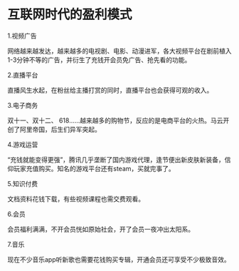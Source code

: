 # 互联网时代的盈利模式

1.视频广告

网络越来越发达，越来越多的电视剧、电影、动漫进军，各大视频平台在剧前植入1-3分钟不等的广告，并衍生了充钱开会员免广告、抢先看的功能。

2.直播平台

直播风生水起，在粉丝给主播打赏的同时，直播平台也会获得可观的收入。

3.电子商务

双十一、双十二、 618......越来越多的购物节，反应的是电商平台的火热。马云开创了阿里帝国，后生们异军突起。

4.游戏运营

“充钱就能变得更强”，腾讯几乎垄断了国内游戏代理，逢节便出新皮肤新装备，信仰玩家充值购买。知名的游戏平台还有steam，买就完事了。

5.知识付费

文档资料花钱下载，有些视频课程也需交费观看。

6.会员

会员福利满满，不开会员恍如原始社会，开了会员一夜冲出太阳系。

7.音乐

现在不少音乐app听新歌也需要花钱购买专辑，开通会员还可享受不少极致音效。


